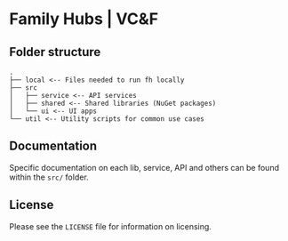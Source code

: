 # Family Hubs | VC&F

## Folder structure

```
.
├── local <-- Files needed to run fh locally
├── src
│   ├── service <-- API services
│   ├── shared <-- Shared libraries (NuGet packages)
│   └── ui <-- UI apps
└── util <-- Utility scripts for common use cases
```

## Documentation

Specific documentation on each lib, service, API and others can be found within the `src/` folder.

## License

Please see the `LICENSE` file for information on licensing.
